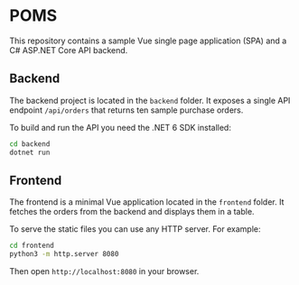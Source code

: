 # POMS

This repository contains a sample Vue single page application (SPA) and a C# ASP.NET Core API backend.

## Backend

The backend project is located in the `backend` folder. It exposes a single API endpoint `/api/orders` that returns ten sample purchase orders.

To build and run the API you need the .NET 6 SDK installed:

```bash
cd backend
dotnet run
```

## Frontend

The frontend is a minimal Vue application located in the `frontend` folder. It fetches the orders from the backend and displays them in a table.

To serve the static files you can use any HTTP server. For example:

```bash
cd frontend
python3 -m http.server 8080
```

Then open `http://localhost:8080` in your browser.


